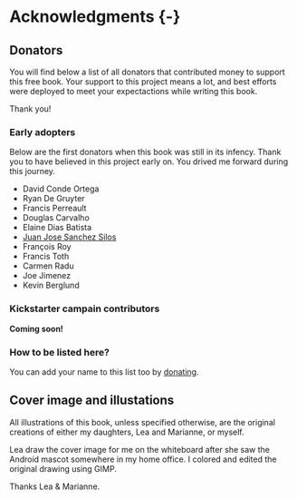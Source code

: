# Acknowledgments {-}

## Donators

You will find below a list of all donators that contributed money to support this free book.  Your support to this project means a lot, and best efforts were deployed to meet your expectactions while writing this book.

Thank you!

### Early adopters

Below are the first donators when this book was still in its infency. Thank you to have believed in this project early on.  You drived me forward during this journey.

* David Conde Ortega
* Ryan De Gruyter
* Francis Perreault
* Douglas Carvalho
* Elaine Dias Batista
* [Juan Jose Sanchez Silos](http://www.juanjo.me)
* François Roy
* Francis Toth
* Carmen Radu
* Joe Jimenez
* Kevin Berglund

### Kickstarter campain contributors

**Coming soon!**

### How to be listed here?

You can add your name to this list too by [donating](http://bit.ly/1tKb4y1).


## Cover image and illustations

All illustrations of this book, unless specified otherwise, are the original creations of either my daughters, Lea and Marianne, or myself.  

Lea draw the cover image for me on the whiteboard after she saw the Android mascot somewhere in my home office.  I colored and edited the original drawing using GIMP.

Thanks Lea & Marianne.
 